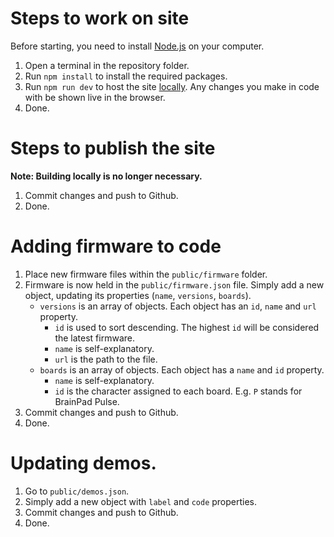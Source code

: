 # Steps to work on site

Before starting, you need to install [Node.js](https://nodejs.org/en/) on your computer.

1. Open a terminal in the repository folder.
2. Run `npm install` to install the required packages.
3. Run `npm run dev` to host the site [locally](http://localhost:3000). Any changes you make in code with be shown live in the browser.
4. Done.

# Steps to publish the site

**Note: Building locally is no longer necessary.**

1. Commit changes and push to Github.
2. Done.

# Adding firmware to code

1. Place new firmware files within the `public/firmware` folder.
2. Firmware is now held in the `public/firmware.json` file. Simply add a new object, updating its properties (`name`, `versions`, `boards`).
   - `versions` is an array of objects. Each object has an `id`, `name` and `url` property.
      - `id` is used to sort descending. The highest `id` will be considered the latest firmware.
      - `name` is self-explanatory.
      - `url` is the path to the file.
   - `boards` is an array of objects. Each object has a `name` and `id` property.
      - `name` is self-explanatory.
      - `id` is the character assigned to each board. E.g. `P` stands for BrainPad Pulse.
3. Commit changes and push to Github.
4. Done.

# Updating demos.

1. Go to `public/demos.json`.
2. Simply add a new object with `label` and `code` properties.
3. Commit changes and push to Github.
4. Done.

